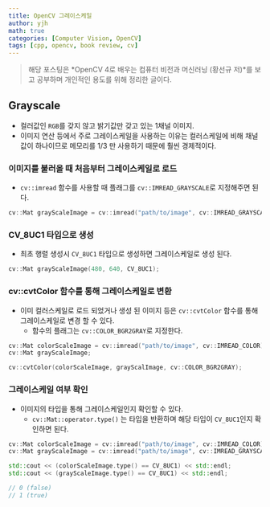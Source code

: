 ```yaml
---
title: OpenCV 그레이스케일
author: yjh
math: true
categories: [Computer Vision, OpenCV]
tags: [cpp, opencv, book review, cv]
---
```


> 해당 포스팅은 *OpenCV 4로 배우는 컴퓨터 비전과 머신러닝 (황선규 저)*를 보고 공부하며 개인적인 용도를 위해 정리한 글이다.

## Grayscale

- 컬러값인 `RGB`를 갖지 않고 밝기값만 갖고 있는 $1$채널 이미지.
- 이미지 연산 등에서 주로 그레이스케일을 사용하는 이유는 컬러스케일에 비해 채널값이 하나이므로 메모리를 ${1} / {3}$ 만 사용하기 때문에 훨씬 경제적이다.

### 이미지를 불러올 때 처음부터 그레이스케일로 로드

- `cv::imread` 함수를 사용할 때 플래그를 `cv::IMREAD_GRAYSCALE`로 지정해주면 된다.

```cpp
cv::Mat grayScaleImage = cv::imread("path/to/image", cv::IMREAD_GRAYSCALE);
```

### CV_8UC1 타입으로 생성

- 최초 행렬 생성시 `CV_8UC1` 타입으로 생성하면 그레이스케일로 생성 된다.

```cpp
cv::Mat grayScaleImage(480, 640, CV_8UC1);
```

### cv::cvtColor 함수를 통해 그레이스케일로 변환

- 이미 컬러스케일로 로드 되었거나 생성 된 이미지 등은 `cv::cvtColor` 함수를 통해 그레이스케일로 변경 할 수 있다.
  - 함수의 플래그는 `cv::COLOR_BGR2GRAY`로 지정한다.

```cpp
cv::Mat colorScaleImage = cv::imread("path/to/image", cv::IMREAD_COLOR);  // 컬로스케일로 로드
cv::Mat grayScaleImage;

cv::cvtColor(colorScaleImage, grayScalImage, cv::COLOR_BGR2GRAY);
```

### 그레이스케일 여부 확인

- 이미지의 타입을 통해 그레이스케일인지 확인할 수 있다.
  - `cv::Mat::operator.type()` 는 타입을 반환하며 해당 타입이 `CV_8UC1`인지 확인하면 된다.

```cpp
cv::Mat colorScaleImage = cv::imread("path/to/image", cv::IMREAD_COLOR);
cv::Mat grayScaleImage = cv::imread("path/to/image", cv::IMREAD_GRAYSCALE);

std::cout << (colorScaleImage.type() == CV_8UC1) << std::endl;
std::cout << (grayScaleImage.type() == CV_8UC1) << std::endl;

// 0 (false)
// 1 (true)
```
